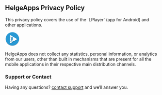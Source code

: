 ## HelgeApps Privacy Policy

This privacy policy covers the use of the 'LPlayer' (app for Android) and other applications.

<img src=" 	ic_launcher.png" alt="LPlayer" class="inline"/>

HelgeApps does not collect any statistics, personal information, or analytics from our users, other than built in mechanisms that are present for all the mobile applications in their respective main distribution channels.

### Support or Contact

Having any questions? [contact support](mailto://8helge8@gmail.com) and we’ll answer you.
